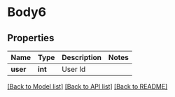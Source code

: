 # Body6

## Properties
Name | Type | Description | Notes
------------ | ------------- | ------------- | -------------
**user** | **int** | User Id | 

[[Back to Model list]](../README.md#documentation-for-models) [[Back to API list]](../README.md#documentation-for-api-endpoints) [[Back to README]](../README.md)

